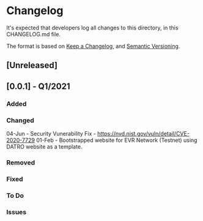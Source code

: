 # Changelog
It's expected that developers log all changes to this directory, in this CHANGELOG.md file.

The format is based on [Keep a Changelog](https://keepachangelog.com/en/1.0.0/),
and [Semantic Versioning](https://semver.org/spec/v2.0.0.html).

## [Unreleased]

## [0.0.1] - Q1/2021

### Added

### Changed

04-Jun - Security Vunerability Fix - https://nvd.nist.gov/vuln/detail/CVE-2020-7729
01-Feb - Bootstrapped website for EVR Network (Testnet) using DATRO website as a template. 

### Removed

### Fixed

### To Do

### Issues

